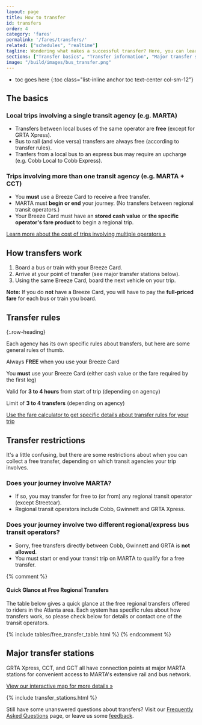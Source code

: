 ```yaml
---
layout: page
title: How to transfer
id: transfers
order: 4
category: 'fares'
permalink: '/fares/transfers/'
related: ["schedules", "realtime"]
tagline: Wondering what makes a successful transfer? Here, you can learn when, where, and how.
sections: ["Transfer basics", "Transfer information", "Major transfer stations"]
image: "/build/images/bus_transfer.png"
---
```


* toc goes here
{:toc class="list-inline anchor toc text-center col-sm-12"}

## The basics

### Local trips involving **a single** transit agency (e.g. MARTA)

* Transfers between local buses of the same operator are **free** (except for GRTA Xpress).
* Bus to rail (and vice versa) transfers are always free (according to transfer rules).
* Tranfers from a local bus to an express bus may require an upcharge (e.g. Cobb Local to Cobb Express).

### Trips involving **more than one** transit agency (e.g. MARTA + CCT)

* You **must** use a Breeze Card to receive a free transfer.
* MARTA must **begin or end** your journey. (No transfers between regional transit operators.)
* Your Breeze Card must have an **stored cash value** or **the specific operator's fare product** to begin a regional trip.

[Learn more about the cost of trips involving multiple operators »](/fares/calculator#free-transfer-eligibility)


## How transfers work

1. Board a bus or train with your Breeze Card.
2. Arrive at your point of transfer (see major transfer stations below).
3. Using the same Breeze Card, board the next vehicle on your trip.

**Note:** If you do **not** have a Breeze Card, you will have to pay the **full-priced fare** for each bus or train you board.


## Transfer rules
{:.row-heading}

Each agency has its own specific rules about transfers, but here are some general rules of thumb.

<div class="row bottom-buffer">
    <div class="col-xs-12 col-sm-6">
        <p class="text-center"><i class="fa fa-check fa-5x"></i></p>
        <p class="text-center">Always <strong>FREE</strong> when you use your Breeze Card</p>
    </div>
    <div class="col-xs-12 col-sm-6">
        <p class="text-center"><i class="fa fa-usd fa-5x"></i></p>
        <p class="text-center">You <strong>must</strong> use your Breeze Card (either cash value or the fare required by the first leg)</p>
    </div>
    <div class="col-xs-12 col-sm-6">
        <p class="text-center"><i class="fa fa-clock-o fa-5x"></i></p>
        <p class="text-center">Valid for <strong>3 to 4 hours</strong> from start of trip (depending on agency)</p>
    </div>
    <div class="col-xs-12 col-sm-6">
        <p class="text-center"><i class="fa fa-tachometer fa-5x"></i></p>
        <p class="text-center">Limit of <strong>3 to 4 transfers</strong> (depending on agency)</p>
    </div>
</div>

[<i class="fa fa-calculator right-5"></i>Use the fare calculator to get specific details about transfer rules for your trip](/fares/calculator)


## Transfer restrictions

It's a little confusing, but there are some restrictions about when you can collect a free transfer, depending on which transit agencies your trip involves.

### <i class="fa fa-check"></i> Does your journey involve MARTA?
* If so, you may transfer for free to (or from) any regional transit operator (except Streetcar).
* Regional transit operators include Cobb, Gwinnett and GRTA Xpress.

### <i class="fa fa-times"></i> Does your journey involve two different regional/express bus transit operators?
* Sorry, free transfers directly between Cobb, Gwinnett and GRTA is **not allowed**. 
* You must start or end your transit trip on MARTA to qualify for a free transfer.

{% comment %}
#### Quick Glance at Free Regional Transfers

The table below gives a quick glance at the free regional transfers offered to riders in the Atlanta area. Each system has specific rules about how transfers work, so please check below for details or contact one of the transit operators.


{% include tables/free_transfer_table.html %}
{% endcomment %}

## Major transfer stations

GRTA Xpress, CCT, and GCT all have connection points at major MARTA stations for convenient access to MARTA's extensive rail and bus network.

[View our interactive map for more details »](/maps/interactive)

{% include transfer_stations.html %}

Still have some unanswered questions about transfers?  Visit our [Frequently Asked Questions](/fares/faqs) page, or leave us some [feedback](/about/feedback).
